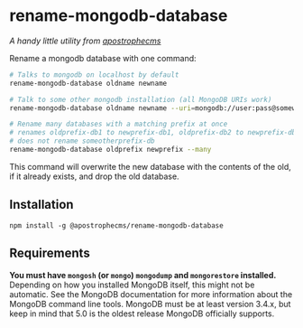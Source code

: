 # rename-mongodb-database

*A handy little utility from [apostrophecms](https://apostrophecms.com)*

Rename a mongodb database with one command:

```bash
# Talks to mongodb on localhost by default
rename-mongodb-database oldname newname

# Talk to some other mongodb installation (all MongoDB URIs work)
rename-mongodb-database oldname newname --uri=mongodb://user:pass@somewhere

# Rename many databases with a matching prefix at once
# renames oldprefix-db1 to newprefix-db1, oldprefix-db2 to newprefix-db2, etc.
# does not rename someotherprefix-db
rename-mongodb-database oldprefix newprefix --many
```

This command will overwrite the new database with the contents of the old, if it already exists, and drop the old database.

## Installation

```
npm install -g @apostrophecms/rename-mongodb-database
```

## Requirements

**You must have `mongosh` (or `mongo`) `mongodump` and `mongorestore` installed.** Depending on how you installed MongoDB itself, this might not be automatic.
See the MongoDB documentation for more information about the MongoDB command line tools. MongoDB must be at
least version 3.4.x, but keep in mind that 5.0 is the oldest release MongoDB officially supports.
